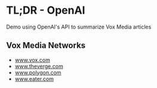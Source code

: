 # TL;DR - OpenAI
Demo using OpenAI's API to summarize Vox Media articles

## Vox Media Networks
- www.vox.com
- www.theverge.com
- www.polygon.com
- www.eater.com
